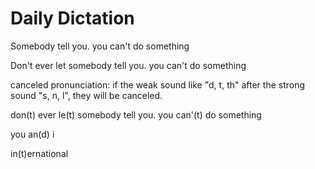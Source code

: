 # Daily Dictation

Somebody tell you. you can't do something

Don't ever let somebody tell you. you can't do something

canceled pronunciation: if the weak sound like "d, t, th" after the strong sound "s, n, l", they will be canceled.

don(t) ever le(t) somebody tell you. you can'(t) do something

you an(d) i

in(t)ernational
